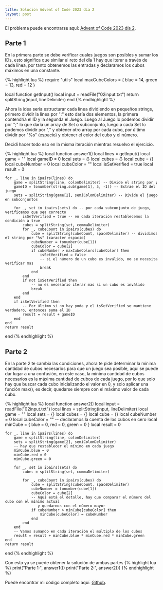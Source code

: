 ```yaml
---
title: Solución Advent of Code 2023 día 2
layout: post
---
```


El problema puede encontrarse aquí: [Advent of Code 2023 día 2](https://adventofcode.com/2023/day/2).

## Parte 1

En la primera parte se debe verificar cuales juegos son posibles y sumar los IDs, esto significa que similar al reto del día 1 hay que iterar a través de cada línea, por tanto obtenemos las entradas y declaramos los cubos máximos en una constante.

{% highlight lua %}
require "utils"
local maxCubeColors<const> = {
    blue = 14,
    green = 13,
    red = 12
}

local function getInput()
    local input = readFile("02input.txt")
    return splitString(input, lineDelimiter)
end
{% endhighlight %}

Ahora la idea sería estructurar cada línea dividiendo en pequeños strings, primero dividir la línea por ":" esto daría dos elementos, la primera contendría el ID y la segunda el Juego. Luego al Juego lo podemos dividir por ";" lo que daría un array de Set o subconjunto, luego a cada Set lo podemos dividir por "," y obtener otro array por cada cubo, por último dividir por "%s" (espacio) y obtener el color del cubo y el número.

Decidí hacer todo eso en la misma iteración mientras resuelvo el ejercicio.

{% highlight lua %}
local function answer1()
    local lines = getInput()
    local game = ""
    local gameID = 0
    local sets = {}
    local cubes = {}
    local cube = {}
    local cubeNumber = 0
    local cubeColor = ""
    local isSetVerified = true
    local result = 0

    for _, line in ipairs(lines) do
        game = splitString(line, colonDelimiter) -- Divide el string por ;
        gameID = tonumber(string.sub(game[1], 5, -1)) -- Extrae el ID del juego
        sets = splitString(game[2], semiColonDelimiter) -- Divide el juego en subconjuntos

        for _, set in ipairs(sets) do -- por cada subconjunto de juego, verificamos que sea correcto
            isSetVerified = true -- en cada iteración restablecemos la condición a true
            cubes = splitString(set, commaDelimiter)
            for _, cubeCount in ipairs(cubes) do
                cube = splitString(cubeCount, spaceDelimiter) -- dividimos el string por "%s" (caracter espacio)
                cubeNumber = tonumber(cube[1])
                cubeColor = cube[2]
                if cubeNumber > maxCubeColors[cubeColor] then
                    isSetVerified = false
                    -- si el número de un cubo es inválido, no se necesita verificar mas
                    break
                end
            end
            if not isSetVerified then
                -- no es necesario iterar mas si un cubo es inválido
                break
            end
        end
        if isSetVerified then
            -- Por último si no hay poda y el isSetVerified se mantiene verdadero, entonces suma el ID
            result = result + gameID
        end
    end
    return result
end
{% endhighlight %}

## Parte 2

En la parte 2 te cambia las condiciones, ahora te pide determinar la mínima cantidad de cubos necesarios para que un juego sea posible, aquí se puede dar lugar a una confusión, en este caso, la mínima cantidad de cubos necesarios es la máxima cantidad de cubos de cada juego, por lo que solo hay que buscar cada cubo inicializando el valor en 0, y solo aplicar una función max(), es decir, quedarse siempre con el máximo valor de cada cubo.

{% highlight lua %}
local function answer2()
    local input = readFile("02input.txt")
    local lines = splitString(input, lineDelimiter)
    local game = ""
    local sets = {}
    local cubes = {}
    local cube = {}
    local cubeNumber = 0
    local cubeColor = ""
    -- declaramos la cuenta de los cubos en cero
    local minCube = { 
        blue = 0,
        red = 0,
        green = 0
    }
    local result = 0

    for _, line in ipairs(lines) do
        game = splitString(line, colonDelimiter)
        sets = splitString(game[2], semiColonDelimiter)
        -- hay que restablecer el mínimo en cada juego
        minCube.blue = 0
        minCube.red = 0
        minCube.green = 0

        for _, set in ipairs(sets) do
            cubes = splitString(set, commaDelimiter)

            for _, cubeCount in ipairs(cubes) do
                cube = splitString(cubeCount, spaceDelimiter)
                cubeNumber = tonumber(cube[1])
                cubeColor = cube[2]
                -- Aquí está el detalle, hay que comparar el número del cubo con el mínimo actual
                -- y quedarnos con el número mayor
                if cubeNumber > minCube[cubeColor] then
                    minCube[cubeColor] = cubeNumber
                end
            end
        end
        -- Vamos sumando en cada iteración el múltiplo de los cubos
        result = result + minCube.blue * minCube.red * minCube.green
    end
    return result
end
{% endhighlight %}

Con esto ya se puede obtener la solución de ambas partes
{% highlight lua %}
print("Parte 1:", answer1())
print("Parte 2:", answer2())
{% endhighlight %}

Puede encontrar mi código completo aquí: [Github](https://github.com/DeybisMelendez/AdventOfCode).